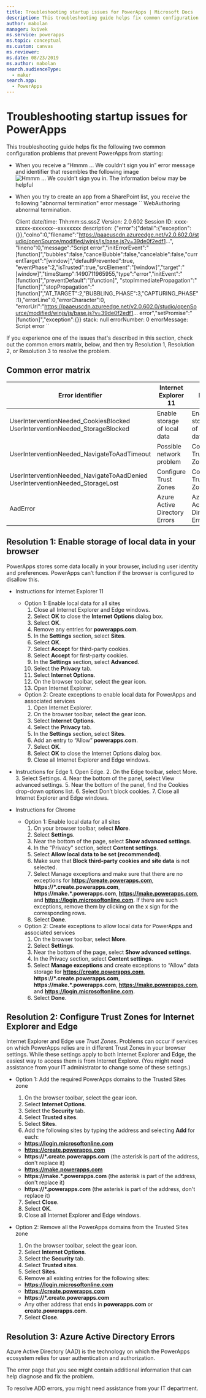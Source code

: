 ```yaml
---
title: Troubleshooting startup issues for PowerApps | Microsoft Docs
description: This troubleshooting guide helps fix common configuration problems that prevent PowerApps from starting.
author: mabolan
manager: kvivek
ms.service: powerapps
ms.topic: conceptual
ms.custom: canvas
ms.reviewer: 
ms.date: 08/23/2019
ms.author: mabolan
search.audienceType: 
  - maker
search.app: 
  - PowerApps
---
```

# Troubleshooting startup issues for PowerApps

This troubleshooting guide helps fix the following two common configuration problems that prevent PowerApps from starting:

- When you receive a “Hmmm … We couldn’t sign you in” error message and identifier that resembles the following image
    ![Hmmm … We couldn’t sign you in. The information below may be helpful](./media/troubleshooting-startup-issues/error.png)

- When you try to create an app from a SharePoint list, you receive the following "abnormal termination" error message
    ``
    WebAuthoring abnormal termination.

    Client date/time: <Client Time>Thh:mm:ss.sssZ
    Version: 2.0.602
    Session ID: xxxx-xxxxx-xxxxxxx--xxxxxxxx
    description: {"error":{"detail":{"exception":{}},"colno":0,"filename":"https://paaeuscdn.azureedge.net/v2.0.602.0/studio/openSource/modified/winjs/js/base.js?v=39de0f2edf1...",
    "lineno":0,"message":"Script error","initErrorEvent":"[function]","bubbles":false,"cancelBubble":false,"cancelable":false,"currentTarget":"[window]","defaultPrevented":true,
    "eventPhase":2,"isTrusted":true,"srcElement":"[window]","target":"[window]","timeStamp":1490711965955,"type":"error","initEvent":"[function]","preventDefault":"[function]",
    "stopImmediatePropagation":"[function]","stopPropagation":"[function]","AT_TARGET":2,"BUBBLING_PHASE":3,"CAPTURING_PHASE":1},"errorLine":0,"errorCharacter":0,
    "errorUrl":"https://paaeuscdn.azureedge.net/v2.0.602.0/studio/openSource/modified/winjs/js/base.js?v=39de0f2edf1... error","setPromise":"[function]","exception":{}}
    stack: null
    errorNumber: 0
    errorMessage: Script error
    ``

If you experience one of the issues that's described in this section, check out the common errors matrix, below, and then try Resolution 1, Resolution 2, or Resolution 3 to resolve the problem.

## Common error matrix

| Error identifier                                                              | Internet Explorer 11          | Edge                          | Chrome                        |
|-------------------------------------------------------------------------------|-------------------------------|-------------------------------|-------------------------------|
| UserInterventionNeeded_CookiesBlocked UserInterventionNeeded_StorageBlocked   | Enable storage of local data  | Enable storage of local data  | Enable storage of local data  |
| UserInterventionNeeded_NavigateToAadTimeout                                   | Possible network problem      | Configure Trust Zones         | Possible network problem      |
| UserInterventionNeeded_NavigateToAadDenied UserInterventionNeeded_StorageLost | Configure Trust Zones         | Configure Trust Zones         | Not applicable                |
| AadError                                                                      | Azure Active Directory Errors | Azure Active Directory Errors | Azure Active Directory Errors |

## Resolution 1: Enable storage of local data in your browser
PowerApps stores some data locally in your browser, including user identity and preferences. PowerApps can’t function if the browser is configured to disallow this.

- Instructions for Internet Explorer 11
    - Option 1: Enable local data for all sites
        1. Close all Internet Explorer and Edge windows.
        2. Select __OK__ to close the __Internet Options__ dialog box.
        3. Select __OK__.
        4. Remove any entries for __powerapps.com__.
        5. In the __Settings__ section, select __Sites__.
        6. Select __OK__.
        7. Select __Accept__ for third-party cookies.
        8. Select __Accept__ for first-party cookies.
        9. In the __Settings__ section, select __Advanced__.
        10. Select the __Privacy__ tab.
        11. Select __Internet Options__.
        12. On the browser toolbar, select the gear icon.
        13. Open Internet Explorer.
    - Option 2: Create exceptions to enable local data for PowerApps and associated services
        1. Open Internet Explorer.
        2. On the browser toolbar, select the gear icon.
        3. Select __Internet Options__.
        4. Select the __Privacy__ tab.
        5. In the __Settings__ section, select __Sites__.
        6. Add an entry to “Allow” __powerapps.com__.
        7. Select __OK__.
        8. Select __OK__ to close the Internet Options dialog box.
        9. Close all Internet Explorer and Edge windows.

- Instructions for Edge
      1. Open Edge.
      2. On the Edge toolbar, select More.
      3. Select Settings.
      4. Near the bottom of the panel, select View advanced settings.
      5. Near the bottom of the panel, find the Cookies drop-down options list.
      6. Select Don’t block cookies.
      7. Close all Internet Explorer and Edge windows.

- Instructions for Chrome
    - Option 1: Enable local data for all sites
      1. On your browser toolbar, select __More__.
      2. Select __Settings__.
      3. Near the bottom of the page, select __Show advanced settings__.
      4. In the "Privacy" section, select __Content settings__.
      5. Select __Allow local data to be set (recommended)__.
      6. Make sure that __Block third-party cookies and site data__ is not selected.
      7. Select Manage exceptions and make sure that there are no exceptions for __https://create.powerapps.com__, __https://\*.create.powerapps.com__, __https://make.\*.powerapps.com__, __https://make.powerapps.com__, and __https://login.microsoftonline.com__. If there are such exceptions, remove them by clicking on the x sign for the corresponding rows.
      8. Select __Done__.
    - Option 2: Create exceptions to allow local data for PowerApps and associated services
      1. On the browser toolbar, select __More__.
      2. Select __Settings__.
      3. Near the bottom of the page, select __Show advanced settings__.
      4. In the Privacy section, select __Content settings__.
      5. Select __Manage exceptions__ and create exceptions to “Allow” data storage for __https://create.powerapps.com__, __https://\*.create.powerapps.com__, __https://make.\*.powerapps.com__, __https://make.powerapps.com__, and __https://login.microsoftonline.com__.
      6. Select __Done__.


## Resolution 2: Configure Trust Zones for Internet Explorer and Edge
Internet Explorer and Edge use *Trust Zones*. Problems can occur if services on which PowerApps relies are in different Trust Zones in your browser settings. While these settings apply to both Internet Explorer and Edge, the easiest way to access them is from Internet Explorer. (You might need assistance from your IT administrator to change some of these settings.)

- Option 1: Add the required PowerApps domains to the Trusted Sites zone
  1. On the browser toolbar, select the gear icon.
  2. Select __Internet Options__.
  3. Select the __Security__ tab.
  4. Select __Trusted sites__.
  5. Select __Sites__.
  6. Add the following sites by typing the address and selecting __Add__ for each:
    - __https://login.microsoftonline.com__
    - __https://create.powerapps.com__
    - __https://*.create.powerapps.com__ (the asterisk is part of the address, don't replace it)
    - __https://make.powerapps.com__
    - __https://make.*.powerapps.com__ (the asterisk is part of the address, don't replace it)
    - __https://*.powerapps.com__ (the asterisk is part of the address, don't replace it)
  7. Select __Close__.
  8. Select __OK__.
  9. Close all Internet Explorer and Edge windows.
 

- Option 2: Remove all the PowerApps domains from the Trusted Sites zone
  1. On the browser toolbar, select the gear icon.
  2. Select __Internet Options__.
  3. Select the __Security__ tab.
  4. Select __Trusted sites__.
  5. Select __Sites__.
  6. Remove all existing entries for the following sites:
    - __https://login.microsoftonline.com__
    - __https://create.powerapps.com__
    - __https://*.create.powerapps.com__
    - Any other address that ends in __powerapps.com__ or __create.powerapps.com__.
  7. Select __Close__.

## Resolution 3: Azure Active Directory Errors
Azure Active Directory (AAD) is the technology on which the PowerApps ecosystem relies for user authentication and authorization.

The error page that you see might contain additional information that can help diagnose and fix the problem.

To resolve ADD errors, you might need assistance from your IT department.